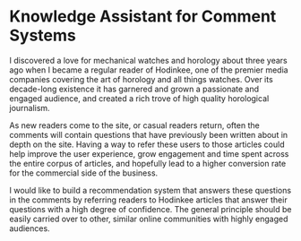 # Knowledge Assistant for Comment Systems
I discovered a love for mechanical watches and horology about three years ago when I became a regular reader of Hodinkee, one of the premier media companies covering the art of horology and all things watches. Over its decade-long existence it has garnered and grown a passionate and engaged audience, and created a rich trove of high quality horological journalism. 

As new readers come to the site, or casual readers return, often the comments will contain questions that have previously been written about in depth on the site. Having a way to refer these users to those articles could help improve the user experience, grow engagement and time spent across the entire corpus of articles, and hopefully lead to a higher conversion rate for the commercial side of the business. 

I would like to build a recommendation system that answers these questions in the comments by referring readers to Hodinkee articles that answer their questions with a high degree of confidence. The general principle should be easily carried over to other, similar online communities with highly engaged audiences.
